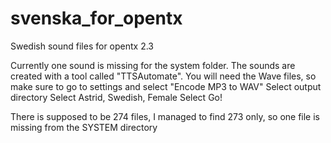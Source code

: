 # svenska_for_opentx
Swedish sound files for opentx 2.3

Currently one sound is missing for the system folder.
The sounds are created with a tool called "TTSAutomate".
You will need the Wave files, so make sure to go to settings and select "Encode MP3 to WAV"
Select output directory
Select Astrid, Swedish, Female
Select Go!

There is supposed to be 274 files, I managed to find 273 only, so one file is missing from the SYSTEM directory
